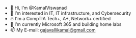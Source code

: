 - 👋 Hi, I’m @KamalViswanad
- 👀 I’m interested in IT, IT infrastructure, and Cybersecurity
- 🔥 I'm a CompTIA Tech+, A+, Network+ certified
- 🌱 I’m currently Microsoft 365 and building home labs
- 📫 My E-mail: gajavallikamal@gmail.com

<!---
KamalViswanad/KamalViswanad is a ✨ special ✨ repository because its `README.md` (this file) appears on your GitHub profile.
You can click the Preview link to take a look at your changes.
--->
